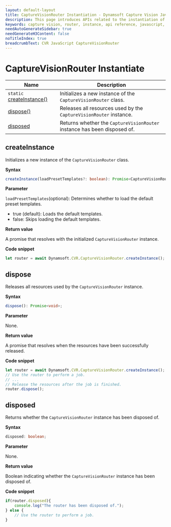 ```yaml
---
layout: default-layout
title: CaptureVisionRouter Instantiation - Dynamsoft Capture Vision JavaScript Edition API
description: This page introduces APIs related to the instantiation of CaptureVisionRouter of Dynamsoft Capture Vision JavaScript Edition.
keywords: capture vision, router, instance, api reference, javascript, js
needAutoGenerateSidebar: true
needGenerateH3Content: false
noTitleIndex: true
breadcrumbText: CVR JavaScript CaptureVisionRouter
---
```


# CaptureVisionRouter Instantiate

| Name                                         | Description                                                              |
| -------------------------------------------- | ------------------------------------------------------------------------ |
| `static` [createInstance()](#createinstance) | Initializes a new instance of the `CaptureVisionRouter` class.           |
| [dispose()](#dispose)                        | Releases all resources used by the `CaptureVisionRouter` instance.       |
| [disposed](#disposed)                        | Returns whether the `CaptureVisionRouter` instance has been disposed of. |

## createInstance

Initializes a new instance of the `CaptureVisionRouter` class.

**Syntax**

```typescript
createInstance(loadPresetTemplates?: boolean): Promise<CaptureVisionRouter>;
```

**Parameter**

`loadPresetTemplates`(optional): Determines whether to load the default preset templates.

- true (default): Loads the default templates.
- false: Skips loading the default templates.

**Return value**

A promise that resolves with the initialized `CaptureVisionRouter` instance.

**Code snippet**

```javascript
let router = await Dynamsoft.CVR.CaptureVisionRouter.createInstance();
```

## dispose

Releases all resources used by the `CaptureVisionRouter` instance.

**Syntax**

```typescript
dispose(): Promise<void>;
```

**Parameter**

None.

**Return value**

A promise that resolves when the resources have been successfully released.

**Code snippet**

```javascript
let router = await Dynamsoft.CVR.CaptureVisionRouter.createInstance();
// Use the router to perform a job.
// ...
// Release the resources after the job is finished.
router.dispose();
```

## disposed

Returns whether the `CaptureVisionRouter` instance has been disposed of.

**Syntax**

```typescript
disposed: boolean;
```

**Parameter**

None.

**Return value**

Boolean indicating whether the `CaptureVisionRouter` instance has been disposed of.

**Code snippet**

```javascript
if(router.disposed){
    console.log("The router has been disposed of.");
} else {
    // Use the router to perform a job.
}
```